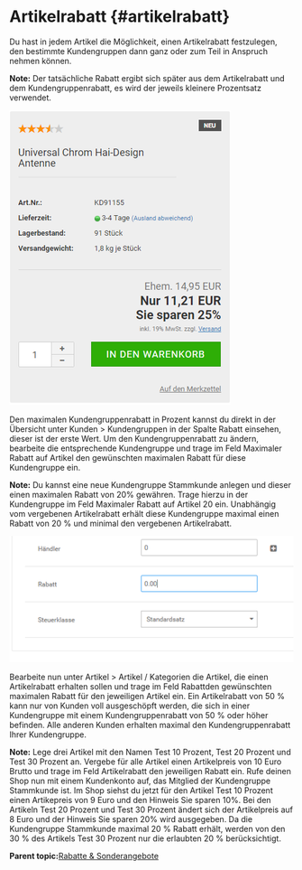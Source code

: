 # Artikelrabatt {#artikelrabatt}

Du hast in jedem Artikel die Möglichkeit, einen Artikelrabatt festzulegen, den bestimmte Kundengruppen dann ganz oder zum Teil in Anspruch nehmen können.

**Note:** Der tatsächliche Rabatt ergibt sich später aus dem Artikelrabatt und dem Kundengruppenrabatt, es wird der jeweils kleinere Prozentsatz verwendet.

![](Bilder/Abb102_ArtikelrabattInDerShopansicht.PNG "Artikelrabatt in der Shopansicht")

Den maximalen Kundengruppenrabatt in Prozent kannst du direkt in der Übersicht unter Kunden \> Kundengruppen in der Spalte Rabatt einsehen, dieser ist der erste Wert. Um den Kundengruppenrabatt zu ändern, bearbeite die entsprechende Kundengruppe und trage im Feld Maximaler Rabatt auf Artikel den gewünschten maximalen Rabatt für diese Kundengruppe ein.

**Note:** Du kannst eine neue Kundengruppe Stammkunde anlegen und dieser einen maximalen Rabatt von 20% gewähren. Trage hierzu in der Kundengruppe im Feld Maximaler Rabatt auf Artikel 20 ein. Unabhängig vom vergebenen Artikelrabatt erhält diese Kundengruppe maximal einen Rabatt von 20 % und minimal den vergebenen Artikelrabatt.

![](Bilder/Abb103_ArtikelrabattFestlegen.png "Artikelrabatt festlegen")

Bearbeite nun unter Artikel \> Artikel / Kategorien die Artikel, die einen Artikelrabatt erhalten sollen und trage im Feld Rabattden gewünschten maximalen Rabatt für den jeweiligen Artikel ein. Ein Artikelrabatt von 50 % kann nur von Kunden voll ausgeschöpft werden, die sich in einer Kundengruppe mit einem Kundengruppenrabatt von 50 % oder höher befinden. Alle anderen Kunden erhalten maximal den Kundengruppenrabatt Ihrer Kundengruppe.

**Note:** Lege drei Artikel mit den Namen Test 10 Prozent, Test 20 Prozent und Test 30 Prozent an. Vergebe für alle Artikel einen Artikelpreis von 10 Euro Brutto und trage im Feld Artikelrabatt den jeweiligen Rabatt ein. Rufe deinen Shop nun mit einem Kundenkonto auf, das Mitglied der Kundengruppe Stammkunde ist. Im Shop siehst du jetzt für den Artikel Test 10 Prozent einen Artikepreis von 9 Euro und den Hinweis Sie sparen 10%. Bei den Artikeln Test 20 Prozent und Test 30 Prozent ändert sich der Artikelpreis auf 8 Euro und der Hinweis Sie sparen 20% wird ausgegeben. Da die Kundengruppe Stammkunde maximal 20 % Rabatt erhält, werden von den 30 % des Artikels Test 30 Prozent nur die erlaubten 20 % berücksichtigt.

**Parent topic:**[Rabatte & Sonderangebote](8_7_Rabatte_UND_Sonderangebote.md)

